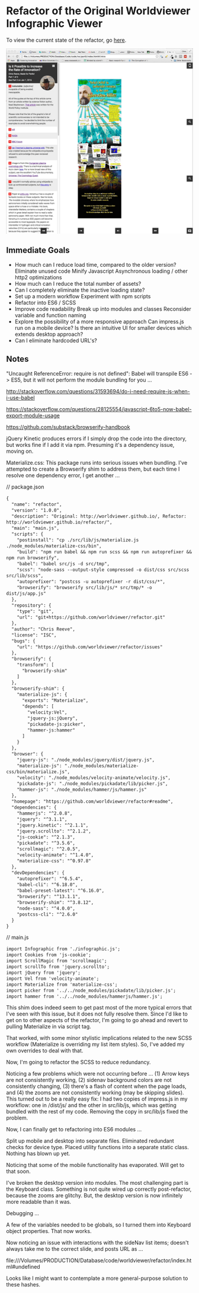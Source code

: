 # Refactor of the Original Worldviewer Infographic Viewer

To view the current state of the refactor, go <a href="http://worldviewer.github.io/refactor/">here</a>.

<p align="center">
  <img src="https://github.com/worldviewer/worldviewer.github.io/blob/master/infographic-desktop.jpg" />
</p>

## Immediate Goals

- How much can I reduce load time, compared to the older version?
  Eliminate unused code
  Minify Javascript
  Asynchronous loading / other http2 optimizations
- How much can I reduce the total number of assets?
- Can I completely eliminate the inactive loading state?
- Set up a modern workflow
  Experiment with npm scripts
- Refactor into ES6 / SCSS
- Improve code readability
  Break up into modules and classes
  Reconsider variable and function naming
- Explore the possibility of a more responsive approach
  Can impress.js run on a mobile device?
  Is there an intuitive UI for smaller devices which extends desktop approach?
- Can I eliminate hardcoded URL's?

## Notes

"Uncaught ReferenceError: require is not defined": Babel will transpile ES6 -> ES5, but it will not perform the module bundling for you ...

http://stackoverflow.com/questions/31593694/do-i-need-require-js-when-i-use-babel

https://stackoverflow.com/questions/28125554/javascript-6to5-now-babel-export-module-usage

https://github.com/substack/browserify-handbook

jQuery Kinetic produces errors if I simply drop the code into the directory, but works fine if I add it via npm.  Presuming it's a dependency issue, moving on.

Materialize.css: This package runs into serious issues when bundling.  I've attempted to create a Browserify shim to address them, but each time I resolve one dependency error, I get another ...

// package.json

    {
      "name": "refactor",
      "version": "1.0.0",
      "description": "Original: http://worldviewer.github.io/, Refactor: http://worldviewer.github.io/refactor/",
      "main": "main.js",
      "scripts": {
        "postinstall": "cp ./src/lib/js/materialize.js ./node_modules/materialize-css/bin",
        "build": "npm run babel && npm run scss && npm run autoprefixer && npm run browserify",
        "babel": "babel src/js -d src/tmp",
        "scss": "node-sass --output-style compressed -o dist/css src/scss src/lib/scss",
        "autoprefixer": "postcss -u autoprefixer -r dist/css/*",
        "browserify": "browserify src/lib/js/* src/tmp/* -o dist/js/app.js"
      },
      "repository": {
        "type": "git",
        "url": "git+https://github.com/worldviewer/refactor.git"
      },
      "author": "Chris Reeve",
      "license": "ISC",
      "bugs": {
        "url": "https://github.com/worldviewer/refactor/issues"
      },
      "browserify": {
        "transform": [
          "browserify-shim"
        ]
      },
      "browserify-shim": {
        "materialize-js": {
          "exports": "Materialize",
          "depends": [
            "velocity:Vel",
            "jquery-js:jQuery",
            "pickadate-js:picker",
            "hammer-js:hammer"
          ]
        }
      },
      "browser": {
        "jquery-js": "./node_modules/jquery/dist/jquery.js",
        "materialize-js": "./node_modules/materialize-css/bin/materialize.js",
        "velocity": "./node_modules/velocity-animate/velocity.js",
        "pickadate-js": "./node_modules/pickadate/lib/picker.js",
        "hammer-js": "./node_modules/hammer/js/hammer.js"
      },
      "homepage": "https://github.com/worldviewer/refactor#readme",
      "dependencies": {
        "hammerjs": "^2.0.8",
        "jquery": "^3.1.1",
        "jquery.kinetic": "^2.1.1",
        "jquery.scrollto": "^2.1.2",
        "js-cookie": "^2.1.3",
        "pickadate": "^3.5.6",
        "scrollmagic": "^2.0.5",
        "velocity-animate": "^1.4.0",
        "materialize-css": "^0.97.8"
      },
      "devDependencies": {
        "autoprefixer": "^6.5.4",
        "babel-cli": "^6.18.0",
        "babel-preset-latest": "^6.16.0",
        "browserify": "^13.1.1",
        "browserify-shim": "^3.8.12",
        "node-sass": "^4.0.0",
        "postcss-cli": "^2.6.0"
      }
    }

// main.js

    import Infographic from './infographic.js';
    import Cookies from 'js-cookie';
    import ScrollMagic from 'scrollmagic';
    import scrollTo from 'jquery.scrollto';
    import jQuery from 'jquery';
    import Vel from 'velocity-animate';
    import Materialize from 'materialize-css';
    import picker from '../../node_modules/pickadate/lib/picker.js';
    import hammer from '../../node_modules/hammerjs/hammer.js';

This shim does indeed seem to get past most of the more typical errors that I've seen with this issue, but it does not fully resolve them.  Since I'd like to get on to other aspects of the refactor, I'm going to go ahead and revert to pulling Materialize in via script tag.

That worked, with some minor stylistic implications related to the new SCSS workflow (Materialize is overriding my list item styles).  So, I've added my own overrides to deal with that.

Now, I'm going to refactor the SCSS to reduce redundancy.

Noticing a few problems which were not occurring before ... (1) Arrow keys are not consistently working, (2) sidenav background colors are not consistently changing, (3) there's a flash of content when the page loads, and (4) the zooms are not consistently working (may be skipping slides).  This turned out to be a really easy fix: I had two copies of impress.js in my workflow: one in /dist/js/ and the other in src/lib/js, which was getting bundled with the rest of my code.  Removing the copy in src/lib/js fixed the problem.

Now, I can finally get to refactoring into ES6 modules ...

Split up mobile and desktop into separate files.  Eliminated redundant checks for device type.  Placed utility functions into a separate static class.  Nothing has blown up yet.

Noticing that some of the mobile functionality has evaporated.  Will get to that soon.

I've broken the desktop version into modules.  The most challenging part is the Keyboard class.  Something is not quite wired up correctly post-refactor, because the zooms are glitchy.  But, the desktop version is now infinitely more readable than it was.

Debugging ...

A few of the variables needed to be globals, so I turned them into Keyboard object properties.  That now works.

Now noticing an issue with interactions with the sideNav list items; doesn't always take me to the correct slide, and posts URL as ...

file:///Volumes/PRODUCTION/Database/code/worldviewer/refactor/index.html#undefined

Looks like I might want to contemplate a more general-purpose solution to these hashes.